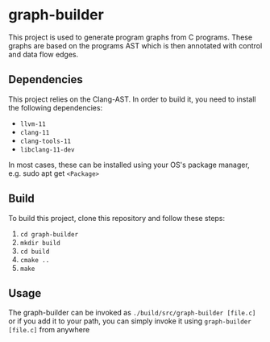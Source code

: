 # graph-builder

This project is used to generate program graphs from C programs. These graphs are based on the programs AST which is then annotated with control and data flow edges.

## Dependencies
This project relies on the Clang-AST. In order to build it, you need to install
the following dependencies:

* `llvm-11`
* `clang-11`
* `clang-tools-11`
* `libclang-11-dev`

In most cases, these can be installed using your OS's package manager, e.g. sudo apt get `<Package>`

## Build
To build this project, clone this repository and follow these steps:
1. `cd graph-builder`
2. `mkdir build`
3. `cd build`
4. `cmake ..`
5. `make`

## Usage
The graph-builder can be invoked as `./build/src/graph-builder [file.c]` or if you add it to your path, you can simply invoke it using `graph-builder [file.c]` from anywhere
